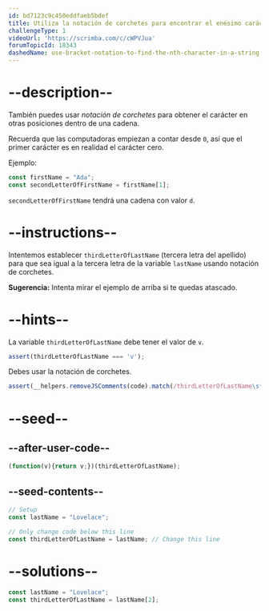 ```yaml
---
id: bd7123c9c450eddfaeb5bdef
title: Utiliza la notación de corchetes para encontrar el enésimo carácter en una cadena
challengeType: 1
videoUrl: 'https://scrimba.com/c/cWPVJua'
forumTopicId: 18343
dashedName: use-bracket-notation-to-find-the-nth-character-in-a-string
---
```


# --description--

También puedes usar <dfn>notación de corchetes</dfn> para obtener el carácter en otras posiciones dentro de una cadena.

Recuerda que las computadoras empiezan a contar desde `0`, así que el primer carácter es en realidad el carácter cero.

Ejemplo:

```js
const firstName = "Ada";
const secondLetterOfFirstName = firstName[1];
```

`secondLetterOfFirstName` tendrá una cadena con valor `d`.

# --instructions--

Intentemos establecer `thirdLetterOfLastName` (tercera letra del apellido) para que sea igual a la tercera letra de la variable `lastName` usando notación de corchetes.

**Sugerencia:** Intenta mirar el ejemplo de arriba si te quedas atascado.

# --hints--

La variable `thirdLetterOfLastName` debe tener el valor de `v`.

```js
assert(thirdLetterOfLastName === 'v');
```

Debes usar la notación de corchetes.

```js
assert(__helpers.removeJSComments(code).match(/thirdLetterOfLastName\s*=\s*lastName\s*\[\s*\d\s*\]/));
```

# --seed--

## --after-user-code--

```js
(function(v){return v;})(thirdLetterOfLastName);
```

## --seed-contents--

```js
// Setup
const lastName = "Lovelace";

// Only change code below this line
const thirdLetterOfLastName = lastName; // Change this line
```

# --solutions--

```js
const lastName = "Lovelace";
const thirdLetterOfLastName = lastName[2];
```
